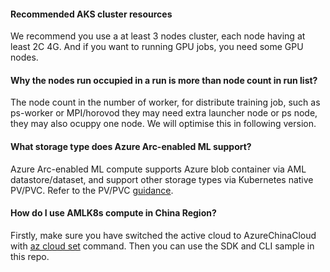
#### Recommended AKS cluster resources

We recommend you use a at least 3 nodes cluster, each node having at least 2C 4G. And if you want to running GPU jobs, you need some GPU nodes.

#### Why the nodes run occupied in a run is more than node count in run list?

The node count in the number of worker, for distribute training job, such as ps-worker or MPI/horovod they may need extra launcher node or ps node, they may also ocuppy one node. We will optimise this in following version.

#### What storage type does Azure Arc-enabled ML support?

Azure Arc-enabled ML compute supports Azure blob container via AML datastore/dataset, and support other storage types via Kubernetes native PV/PVC. Refer to the PV/PVC [guidance](./docs/pvc.md).

#### How do I use AMLK8s compute in China Region?

Firstly, make sure you have switched the active cloud to AzureChinaCloud with [az cloud set](https://docs.microsoft.com/cli/azure/manage-clouds-azure-cli?view=azure-cli-latest) command. Then you can use the SDK and CLI sample in this repo.
